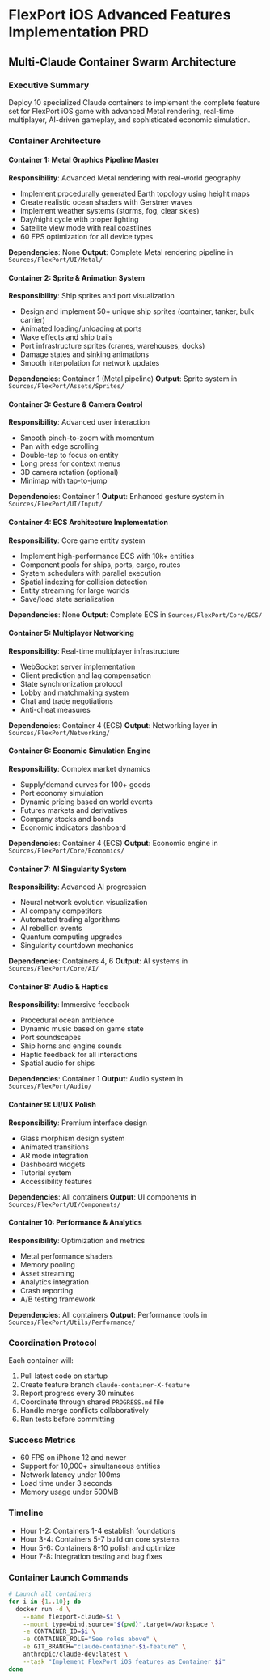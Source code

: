 # FlexPort iOS Advanced Features Implementation PRD
## Multi-Claude Container Swarm Architecture

### Executive Summary
Deploy 10 specialized Claude containers to implement the complete feature set for FlexPort iOS game with advanced Metal rendering, real-time multiplayer, AI-driven gameplay, and sophisticated economic simulation.

### Container Architecture

#### Container 1: Metal Graphics Pipeline Master
**Responsibility**: Advanced Metal rendering with real-world geography
- Implement procedurally generated Earth topology using height maps
- Create realistic ocean shaders with Gerstner waves
- Implement weather systems (storms, fog, clear skies)
- Day/night cycle with proper lighting
- Satellite view mode with real coastlines
- 60 FPS optimization for all device types

**Dependencies**: None
**Output**: Complete Metal rendering pipeline in `Sources/FlexPort/UI/Metal/`

#### Container 2: Sprite & Animation System
**Responsibility**: Ship sprites and port visualization
- Design and implement 50+ unique ship sprites (container, tanker, bulk carrier)
- Animated loading/unloading at ports
- Wake effects and ship trails
- Port infrastructure sprites (cranes, warehouses, docks)
- Damage states and sinking animations
- Smooth interpolation for network updates

**Dependencies**: Container 1 (Metal pipeline)
**Output**: Sprite system in `Sources/FlexPort/Assets/Sprites/`

#### Container 3: Gesture & Camera Control
**Responsibility**: Advanced user interaction
- Smooth pinch-to-zoom with momentum
- Pan with edge scrolling
- Double-tap to focus on entity
- Long press for context menus
- 3D camera rotation (optional)
- Minimap with tap-to-jump

**Dependencies**: Container 1
**Output**: Enhanced gesture system in `Sources/FlexPort/UI/Input/`

#### Container 4: ECS Architecture Implementation
**Responsibility**: Core game entity system
- Implement high-performance ECS with 10k+ entities
- Component pools for ships, ports, cargo, routes
- System schedulers with parallel execution
- Spatial indexing for collision detection
- Entity streaming for large worlds
- Save/load state serialization

**Dependencies**: None
**Output**: Complete ECS in `Sources/FlexPort/Core/ECS/`

#### Container 5: Multiplayer Networking
**Responsibility**: Real-time multiplayer infrastructure
- WebSocket server implementation
- Client prediction and lag compensation
- State synchronization protocol
- Lobby and matchmaking system
- Chat and trade negotiations
- Anti-cheat measures

**Dependencies**: Container 4 (ECS)
**Output**: Networking layer in `Sources/FlexPort/Networking/`

#### Container 6: Economic Simulation Engine
**Responsibility**: Complex market dynamics
- Supply/demand curves for 100+ goods
- Port economy simulation
- Dynamic pricing based on world events
- Futures markets and derivatives
- Company stocks and bonds
- Economic indicators dashboard

**Dependencies**: Container 4 (ECS)
**Output**: Economic engine in `Sources/FlexPort/Core/Economics/`

#### Container 7: AI Singularity System
**Responsibility**: Advanced AI progression
- Neural network evolution visualization
- AI company competitors
- Automated trading algorithms
- AI rebellion events
- Quantum computing upgrades
- Singularity countdown mechanics

**Dependencies**: Containers 4, 6
**Output**: AI systems in `Sources/FlexPort/Core/AI/`

#### Container 8: Audio & Haptics
**Responsibility**: Immersive feedback
- Procedural ocean ambience
- Dynamic music based on game state
- Port soundscapes
- Ship horns and engine sounds
- Haptic feedback for all interactions
- Spatial audio for ships

**Dependencies**: Container 1
**Output**: Audio system in `Sources/FlexPort/Audio/`

#### Container 9: UI/UX Polish
**Responsibility**: Premium interface design
- Glass morphism design system
- Animated transitions
- AR mode integration
- Dashboard widgets
- Tutorial system
- Accessibility features

**Dependencies**: All containers
**Output**: UI components in `Sources/FlexPort/UI/Components/`

#### Container 10: Performance & Analytics
**Responsibility**: Optimization and metrics
- Metal performance shaders
- Memory pooling
- Asset streaming
- Analytics integration
- Crash reporting
- A/B testing framework

**Dependencies**: All containers
**Output**: Performance tools in `Sources/FlexPort/Utils/Performance/`

### Coordination Protocol

Each container will:
1. Pull latest code on startup
2. Create feature branch `claude-container-X-feature`
3. Report progress every 30 minutes
4. Coordinate through shared `PROGRESS.md` file
5. Handle merge conflicts collaboratively
6. Run tests before committing

### Success Metrics
- 60 FPS on iPhone 12 and newer
- Support for 10,000+ simultaneous entities
- Network latency under 100ms
- Load time under 3 seconds
- Memory usage under 500MB

### Timeline
- Hour 1-2: Containers 1-4 establish foundations
- Hour 3-4: Containers 5-7 build on core systems  
- Hour 5-6: Containers 8-10 polish and optimize
- Hour 7-8: Integration testing and bug fixes

### Container Launch Commands

```bash
# Launch all containers
for i in {1..10}; do
  docker run -d \
    --name flexport-claude-$i \
    --mount type=bind,source="$(pwd)",target=/workspace \
    -e CONTAINER_ID=$i \
    -e CONTAINER_ROLE="See roles above" \
    -e GIT_BRANCH="claude-container-$i-feature" \
    anthropic/claude-dev:latest \
    --task "Implement FlexPort iOS features as Container $i"
done
```